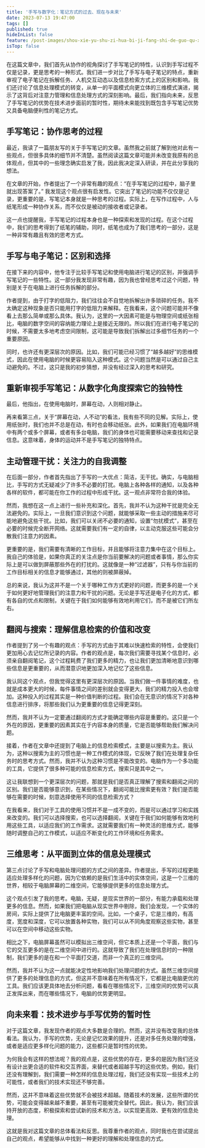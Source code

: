```yaml
---
title: '手写与数字化：笔记方式的过去、现在与未来'
date: 2023-07-13 19:47:00
tags: []
published: true
hideInList: false
feature: /post-images/shou-xie-yu-shu-zi-hua-bi-ji-fang-shi-de-guo-qu-xian-zai-yu-wei-lai.png
isTop: false
---
```

在这篇文章中，我们首先从协作的视角探讨了手写笔记的特性，认识到手写过程不仅是记录，更是思考的一种形式。我们进一步对比了手写与电子笔记的特点，重新审视了电子笔记在拆解任务、人机交互动态以及信息检索方式上的区别和影响。我们还讨论了信息处理模式的转变，从单一的平面模式向更立体的三维模式演进，揭示了这背后对注意力管理和信息处理方式的深刻影响。最后，我们指向未来，反思了手写笔记的优势在技术进步面前的暂时性，期待未来能找到既包含手写笔记优势又具备电脑便利性的笔记方式。

<!-- more -->

## 手写笔记：协作思考的过程

最近，我读了一篇朋友写的关于手写笔记的文章。虽然我之前就了解到他对此有一些观点，但很多具体的细节并不清楚。虽然阅读这篇文章可能并未改变我原有的总体观点，但其中的一些理念确实启发了我，因此我决定深入研读，并在此分享我的想法。

在文章的开始，作者提出了一个非常有趣的观点：“在手写笔记的过程中，脑子里就出现答案了。” 我发现这个观点很有启发性。它突出了笔记的功能不仅仅是记录，更重要的是，写笔记本身就是一种思考的过程。实际上，在写作过程中，人与纸笔形成一种协作关系，而不仅仅是被动的接收者或记录者。

这一点也提醒我，手写笔记的过程本身也是一种探索和发现的过程。在这个过程中，我们的思考得到了纸笔的辅助，同时，纸笔也成为了我们思考的一部分，这是一种非常有趣且有效的思考方式。

## 手写与电子笔记：区别和选择

在接下来的内容中，他专注于比较手写笔记和使用电脑进行笔记的区别，并强调手写笔记的一些特性。这一部分我发现非常有趣，因为我也曾经思考过这个问题，特别是关于在电脑上进行任务拆解的部分。

作者提到，由于打字的低阻力，我们往往会不自觉地拆解出许多琐碎的任务。我不太确定这种现象是否只能用打字的低阻力来解释。在我看来，这个问题可能并不像看上去那么简单或那么具体。我认为，这里的一大因素可能是与物理空间或纸张相比，电脑的数字空间的容纳能力理论上是接近无限的。所以我们在进行电子笔记的时候，不需要太多地考虑空间限制，这可能是导致我们拆解出过多细节任务的一个重要原因。

同时，也许还有更深层次的原因。比如，我们可能已经习惯了“越多越好”的思维模式，因此在使用电脑的时候更容易陷入这种模式。这个问题当然是可以通过自己主动避免的。不过，这只是我的初步猜想，并没有经过深入的思考和研究。

## 重新审视手写笔记：从数字化角度探索它的独特性

最后，他指出，在使用电脑时，屏幕在动，人则相对静止。

再来看第三点，关于“屏幕在动，人不动”的看法，我有些不同的见解。实际上，使用纸张时，我们也并不总是在动，有时也会移动纸张。此外，如果我们在电脑环境中有两个或多个屏幕，或者有多台电脑，我们的身体也可能需要移动来查找和记录信息。这意味着，身体的运动并不是手写笔记的独特特点。

## 主动管理干扰：关注力的自我调整

在后面一部分，作者首先指出了手写的一大优点：简洁，无干扰。确实，与电脑相比，手写的方式无疑减少了许多不必要的打扰。电脑上各种各样的通知，以及各种各样的软件，都可能在你工作的过程中形成干扰。这一观点非常符合我的体验。

然而，我想在这一点上进行一些补充和深化。首先，我并不认为这种干扰是完全无法避免的。实际上，一旦我们意识到这个问题，就能够采取一些主动的措施来尽可能地避免这些干扰。比如，我们可以关闭不必要的通知，设置“勿扰模式”，甚至在必要的时候完全断开网络。这就需要我们有一定的自律，以主动克服这些可能会分散我们注意力的因素。

更重要的是，我们需要有清晰的工作目标，并且能够将注意力集中在这个目标上。我自己的体验是，如果你真正的关注点是你当前要解决的问题或者事情，那么你实际上是可以做到屏蔽那些外在的打扰的。这就像是一种“过滤器”，只有与你当前的工作目标相关的信息才能够通过，其他的则被屏蔽掉。

总的来说，我认为这并不是一个关于哪种工作方式更好的问题，而更多的是一个关于如何更好地管理我们的注意力和干扰的问题。无论是手写还是电子化的方式，都有各自的优点和限制，关键在于我们如何能够有效地利用它们，而不是被它们所左右。

## 翻阅与搜索：理解信息检索的价值和改变

作者提到了另一个有趣的观点：手写的方式由于其难以快速检索的特性，会使我们更加用心去记忆所记录的内容。作者的观点是，每次我们需要寻找某个信息时，必须亲自翻阅笔记，这个过程耗费了我们更多的精力，也让我们更加清晰地意识到哪些信息是更重要的，从而潜意识地更加深入地记忆了这些信息。

我认同这个观点，但我觉得这里有更深层次的原因。当我们做一件事情的难度，也就是成本更大的时候，每件事情之间的差别就会变得更大，我们的精力投入也会增加。这种投入的过程其实是一种价值判断的过程。我们会在无意识的情况下对各种信息进行排序，将那些我们认为更重要的信息记得更深刻。

然而，我并不认为一定要通过翻阅的方式才能确定哪些内容是重要的。这只是一个外在的原因，更重要的因素其实在于内容本身的质量，它是否能够帮助我们解决问题。

接着，作者在文章中还提到了电脑上的信息检索模式，主要是以搜索为主。我认为，这种以搜索为主的习惯也是一种工作模式的体现，它反映了我们在处理复杂任务时的思考方式。然而，我并不认为这种习惯是不能改变的。电脑作为一个多功能的工具，它提供了很多种可能的信息检索方式，搜索只是其中之一。

这让我联想到一个更深层次的问题，那就是我们是否真正理解了搜索和翻阅之间的区别。我们是否能够意识到，在某些情况下，翻阅可能比搜索更有效？我们是否能够在需要的时候，刻意选择使用不同的信息检索方式？

在我看来，我们对于工具的使用习惯并不是一成不变的，而是可以通过学习和实践来改变的。我们可以选择搜索，也可以选择翻阅，关键在于我们如何能够有效地利用这些工具，以适应我们的工作需求。这就需要我们有一种灵活的思维方式，能够随时调整自己的工作模式，以适应不断变化的工作环境和任务需求。

## 三维思考：从平面到立体的信息处理模式

第三点讨论了手写和电脑处理问题的方式之间的差异。作者提出，手写的过程更能适应处理多样化的问题，因为它依赖的是我们生活中的实体空间，这是一个三维的世界，相较于电脑屏幕的二维空间，它能够提供更多的信息处理方式。

这个观点引发了我的思考。电脑，无疑，是现实世界的一部分，有能力承载和处理更多的信息。然而，如果我们把电脑从现实世界中剔除，我们会发现，一个实体的房间，实际上提供了比电脑更丰富的空间。比如，一个桌子，它是三维的，有高度，宽度和深度，它可以放置各种实物，我们可以从不同角度观察这些实物，甚至可以在空间中移动这些实物。

相比之下，电脑屏幕虽然可以模拟出三维空间，但它本质上还是一个平面，我们与它的交互更多的是在二维空间中进行的。这就导致了我们在处理信息时的一种限制，我们更多的是在和一个平面打交道，而非一个真正的三维空间。

然而，我并不认为这一点就能决定性地影响我们处理问题的方式。虽然三维空间提供了更多的处理信息的方式，但这并不意味着在所有情况下，它都是比电脑更优的工具。我们应该更具体地去分析问题，看看在哪些情况下，三维空间的优势可以真正发挥出来，而在哪些情况下，电脑的优势更明显。

## 向未来看：技术进步与手写优势的暂时性

对于这篇文章，我发现作者的观点大多数是合理的。然而，这并没有改变我的总体看法。我认为，手写的优势，无论是记忆效果的提升，还是对多任务处理的增强，或者是适应更多样化问题的能力，这些都只是暂时性的优势。

为何我会有这样的想法呢？我的观点是，这些优势的存在，更多的是因为我们还没有设计出更合适的软件和交互界面，来替代或者超越手写的这些优势。例如，我们还没有理解到，我们需要一种怎样的信息处理过程，我们还没有实现一些技术上的可能性，或者我们的技术实现还不够完善。

然而，这并不意味着这些优势就不会被技术超越。随着技术的发展，这些所谓的优势，可能会变得越来越不重要，甚至有可能被完全替代。因此，我认为，我们应该持开放的态度，积极探索和尝试新的技术和方法，以实现更高效、更有效的信息处理。

这就是我对这篇文章的总体看法和反思。我尊重作者的观点，同时我也在尝试提出自己的观点，希望能够从中找到一种更好的理解和处理信息的方式。